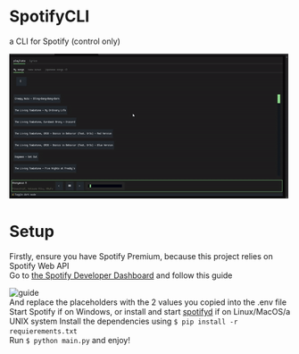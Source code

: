 # SpotifyCLI
a CLI for Spotify (control only)  
  
![demo video of spotifycli](https://github.com/mgytr/SpotifyCLI/blob/main/demo.gif)

# Setup
Firstly, ensure you have Spotify Premium, because this project relies on Spotify Web API  
Go to [the Spotify Developer Dashboard](https://developer.spotify.com/dashboard) and follow this guide  
  
![guide](https://github.com/user-attachments/assets/e15e40bb-bf15-4e14-a2a6-863688efcd02)  
And replace the placeholders with the 2 values you copied into the .env file  
Start Spotify if on Windows, or install and start [spotifyd](https://github.com/Spotifyd/spotifyd) if on Linux/MacOS/a UNIX system 
Install the dependencies using `$ pip install -r requierements.txt`  
Run `$ python main.py` and enjoy!
